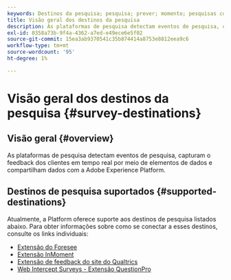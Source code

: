 ```yaml
---
keywords: Destinos da pesquisa; pesquisa; prever; momento; pesquisas com intercepto da Web; qualtrics
title: Visão geral dos destinos da pesquisa
description: As plataformas de pesquisa detectam eventos de pesquisa, capturam o feedback dos clientes em tempo real por meio de elementos de dados e compartilham dados com a Adobe Experience Platform.
exl-id: 0358a73b-9f4a-4362-a7ed-e49ece6e5f02
source-git-commit: 15ea3ab9370541c35b874414a8753e8812eea9c6
workflow-type: tm+mt
source-wordcount: '95'
ht-degree: 1%

---
```


# Visão geral dos destinos da pesquisa {#survey-destinations}

## Visão geral {#overview}

As plataformas de pesquisa detectam eventos de pesquisa, capturam o feedback dos clientes em tempo real por meio de elementos de dados e compartilham dados com a Adobe Experience Platform.

## Destinos de pesquisa suportados {#supported-destinations}

Atualmente, a Platform oferece suporte aos destinos de pesquisa listados abaixo. Para obter informações sobre como se conectar a esses destinos, consulte os links individuais:

* [Extensão do Foresee](./foresee.md)
* [Extensão InMoment](./inmoment.md)
* [Extensão de feedback do site do Qualtrics](./qualtrics.md)
* [Web Intercept Surveys - Extensão QuestionPro](./web-intercept-surveys.md)
